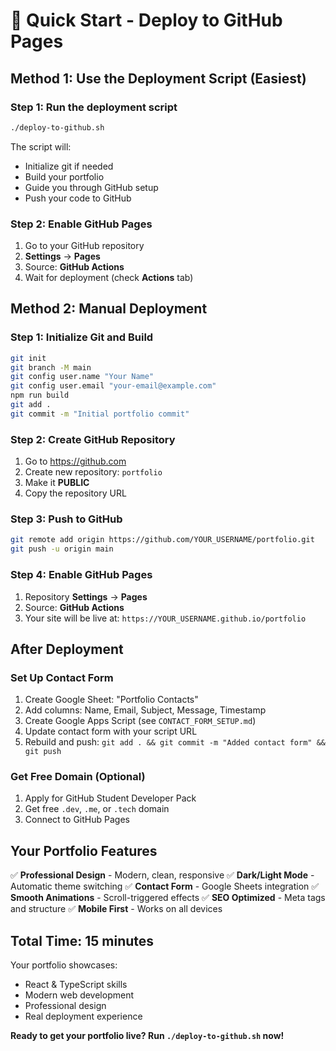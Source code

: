 # 🚀 Quick Start - Deploy to GitHub Pages

## Method 1: Use the Deployment Script (Easiest)

### Step 1: Run the deployment script
```bash
./deploy-to-github.sh
```

The script will:
- Initialize git if needed
- Build your portfolio
- Guide you through GitHub setup
- Push your code to GitHub

### Step 2: Enable GitHub Pages
1. Go to your GitHub repository
2. **Settings** → **Pages**
3. Source: **GitHub Actions**
4. Wait for deployment (check **Actions** tab)

## Method 2: Manual Deployment

### Step 1: Initialize Git and Build
```bash
git init
git branch -M main
git config user.name "Your Name"
git config user.email "your-email@example.com"
npm run build
git add .
git commit -m "Initial portfolio commit"
```

### Step 2: Create GitHub Repository
1. Go to https://github.com
2. Create new repository: `portfolio`
3. Make it **PUBLIC**
4. Copy the repository URL

### Step 3: Push to GitHub
```bash
git remote add origin https://github.com/YOUR_USERNAME/portfolio.git
git push -u origin main
```

### Step 4: Enable GitHub Pages
1. Repository **Settings** → **Pages**
2. Source: **GitHub Actions**
3. Your site will be live at: `https://YOUR_USERNAME.github.io/portfolio`

## After Deployment

### Set Up Contact Form
1. Create Google Sheet: "Portfolio Contacts"
2. Add columns: Name, Email, Subject, Message, Timestamp
3. Create Google Apps Script (see `CONTACT_FORM_SETUP.md`)
4. Update contact form with your script URL
5. Rebuild and push: `git add . && git commit -m "Added contact form" && git push`

### Get Free Domain (Optional)
1. Apply for GitHub Student Developer Pack
2. Get free `.dev`, `.me`, or `.tech` domain
3. Connect to GitHub Pages

## Your Portfolio Features

✅ **Professional Design** - Modern, clean, responsive
✅ **Dark/Light Mode** - Automatic theme switching
✅ **Contact Form** - Google Sheets integration
✅ **Smooth Animations** - Scroll-triggered effects
✅ **SEO Optimized** - Meta tags and structure
✅ **Mobile First** - Works on all devices

## Total Time: 15 minutes

Your portfolio showcases:
- React & TypeScript skills
- Modern web development
- Professional design
- Real deployment experience

**Ready to get your portfolio live? Run `./deploy-to-github.sh` now!**